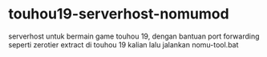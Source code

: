 # touhou19-serverhost-nomumod
serverhost untuk bermain game touhou 19, dengan bantuan port forwarding seperti zerotier
extract di touhou 19 kalian lalu jalankan nomu-tool.bat
